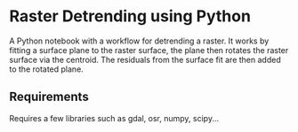 # Raster Detrending using Python
A Python notebook with a workflow for detrending a raster.
It works by fitting a surface plane to the raster surface, the plane then rotates the raster surface via the centroid.
The residuals from the surface fit are then added to the rotated plane.

## Requirements
Requires a few libraries such as gdal, osr, numpy, scipy...